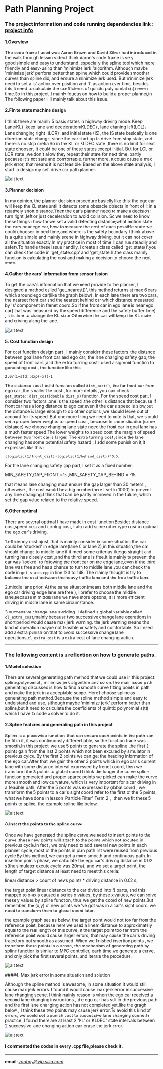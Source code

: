 # **Path Planning Project** 




[//]: # (Image References)
[image1]: /finite_state.png "finite_state_machine"
[image2]: /nearcars.png "near cars"

### The project information and code running dependencies link : [project info](https://github.com/udacity/CarND-Path-Planning-Project) 

#### 1.Overview
The code frame I used was Aaron Brown and David Silver had introduced in the walk through lesson video.I think Aaron's code frame is very good.simple and easy to understand, especially the spline tool which more friendly and easy-using than 'minimize jerk 'algorithm. Although maybe 'minimize jerk' perform better
than spline,which could provide smoother curves than spline did, and ensure a minimize jerk used. But minimize jerk need to set a 's' action over position and 't' as action over time, besides this,it need to calculate the coefficients of quintic polynomial s(t)) every time.So in this project ,I mainly foucus on how to build a proper planner,in The following paper I 'll mainly talk about this issue. 

#### 2.Finite state machine design  
I think there are mainly 5 basic states in highway driving mode.
Keep Lane(KL) ,keep lane and deceleration(KLDEC) , lane chaning left(LCL)，
Lane changing right（LCR）and initial state (IS), the IS state basically is one direction state change, since the car start up to drive from stop state, and there is no stop cretia.So in the KL or KLDEC state ,there is no limit for next state choosen, it could be one of these states except initial. But for LCL or LCR state ,we don't allow they repeat their state for next time, partly because it's not safe and comfortable, further more, it could cause a max jerk error, that means it is not feasible. Based on the above state analysis, I start to design my   self drive car path planner.


 ![alt text][image1]


#### 3.Planner decision
In my opinion, the planner decision  procedure basiclly like this: the ego car will keep the KL state until it detects some obstacle objects in front of it in a relatively short distance.Then the car's planner need to make a decision : turn right ,left or just deceleration to avoid collision. So we need to know these things : how far we set a valid detecting distance;what motion state the cars near ego car, how to measure the cost of each possible state we could choosen in next time,and where is the safety boundary.I think above is a quite simple and mainly scene in highway driving, but it can not cover all the situation exactly.In my practice in most of time it can run steadily and safety.To handle these issue handily, I create a class called 'get_state()',you can check the code in 'get_state.cpp' and 'get_state.h'.the class mainly function is calculating the cost and making a decision to choose the next state. 



#### 4.Gather the cars' information from sensor fusion
To get the cars's information that we need provide to the planner, I designed a method called 'get_nearest()', this method returns at max 6 cars which around ego car(like the graph below). In each lane there are two cars, the nearset front car and the nearest behind car which distance measured by 's' component in frenet coord.So if the front car in ego lane is near ego car( that was measured by the speed difference and the safety buffer time) , it is time to change the KL state.Otherwise the car will keep the KL state and driving along the lane. 

 ![alt text][image2]


#### 5. Cost function design
For cost function design part , I mainly consider these factors ,the distance between goal lane front car and ego car; the lane changing safety gap; the speed of front cars ,and the extra turning cost.I used a sigmoid function to generating cost , the function like this: 

```
2.0/(1+std::exp(-x))-1 
```

The distance cost I build function called `dist_cost()`,
the far front car from ego car ,the smaller the cost , for more details ,you can check `get_state::dist_cost(double dist_s)` function. For the speed cost part,  I consider two factors ,one is the speed ,the other is distance,that because if front car has a long distance to ego car,even if the car's speed is slow,but the distance is large enough to do other options ,we should leave out of account for its speed .But one more thing we need to note is that, we should set a proper  lower weights to speed cost , because in same situation(same distance) we choose changing lane state need the front car in goal lane has a much faster speed.The lower weights to speed cost ,the margin of speed between two front car is larger. The extra turning cost ,since the lane changing has some  potential safety hazard , I add some punish on it,it expresses like this :

```
(logistic(1/front_dist)+logistic(1/behind_dist))*0.5;
```

For the lane changing safety gap part, I set it as a fixed number: 

MIN_SAFETY_GAP_FRONT =15 ,MIN_SAFETY_GAP_BEHIND = -15

that means lane changing must ensure the gap larger than 30 meters , otherwise , the cost would be a big number(here I set to 1000) to prevent any lane changing.I think that can be partly improved in the future, which set the gap value related to the relative speed.

#### 6.Other optimal 
There are several optimal I have made in cost function.Besides distance cost,speed cost and turning cost, I also add some other type cost to optimal the ego car's driving.


1.efficiency cost ajust, that is mainly consider in some situation,the car could be 'stucked' in edge lane(lane 0 or lane 2),in this situation,the car should change to middle lane if it meet some criterias like:go straight and turning has closely cost ,and the third lane is free.it is mainly to prevent the car was 'locked' to following the front car on the edge lane,even if the third lane was free and has a chance to turn to middle lane.you can check the code in `get_state.cpp` in line 123 to 148. The mainly thought is try to balance the cost between the heavy traffic lane and the free traffic lane.

2.middle lane prior. At the same situation(means both middle lane and the ego car driving edge lane are free ), I prefer to choose the middle lane,because in middle lane we have more options, it is more efficient driving in middle lane in same circumstance.

3.successive change lane avoiding. I defined a global variable called `cl_extra_cost`,mainly because two successive change lane operations in short period would cause max jerk warning.
the jerk warning means this kind of operation maybe not feasible or safety and comfortable. 
So I need add a extra punish on that to avoid successive change lane operations,`cl_extra_cost` is a extra cost of lane changing action.

-----------------------

### The following content is a reflection on how to generate paths.



[//]: # (Image References)

[image10]: /spline.png "transform"
[image20]: /insertpoints.png "insertpoints"
[image30]: /jerk_point.png "jerk_point"


#### 1.Model selection
There are several generating path method that we could use in this project:
spline,polynomial , minimize jerk algorithm and so on.The main issue path generating discussed is how to find a smooth curve fitting points in path and make the jerk in a acceptable scope. Here I choose spline as generating path method.Because the spline method simple and easy to understand and use, although maybe 'minimize jerk' perform better than spline,but it need to calculate the coefficients of quintic polynomial s(t)) which I have to code a solver to do it.


#### 2.Spline features and generating path in this project
Spline is a piecewise function, that can ensure each points in the path can be fit in it, it was continuously differentiable, so the function trace was smooth.In this project, we use 5 points to generate the spline .the first 2 points gain from the last 2 points which not been excuted by simulator in previous cylce. By the first 2 points we can get the heading information of the ego car.After that ,we gain the other 3 points which in ego car's current lane with some distance interval expressed by frenet coord, then we transform the 3 points to global coord.I think  the longer the curve spline function generated and proper sparce points we picked can make the curve more smooth and low curvature, which is very important for a car driving in a feasible path. After the 5 points was expressed by global coord , we transform the 5 points to a car's sight coord refer to the first of the 5 points, what we have done in lesson 'Particle Filter' Term 2 ，then we fit these 5 points to spline, the example spline like below.

 ![alt text][image10]

#### 3.Insert the points to the spline curve
Once we have generated the spline curve,we need to insert points to the curve ,these new points will attach to the points which not excuted in previous cycle.In fact , we only need to add several new points in each planner cycle, most of the points in plan path list were reused from previous cycle.By this method, we can get a more smooth and continuous path. In insertion points phase, we calculate the ego car's driving distance in 0.02 s(the simulator excute cycle was 20ms), and we set a target point, the length of target distance at least need to meet this cretia:

linear distance > count of news points * driving distance in 0.02 s;

the target point linear distance to the car divided into N parts, and this mapped to x-axis caused a series x values, by these x values, we can solve these y values by spline function, thus we get the coord of new points.But remember, the (x,y) of new points we 've got was in a car's sight coord. we need to transform them to global coord later.  

the example graph see as below,  the target point would not too far from the reference point, because here we used a linear distance to approximately equal to the real length of this curve, if the target point too far from the reference point would cause larger errors, that may cause the car's driving trajectory not smooth as assumed. When we finished insertion points , we transform these points
In a sense, the mechanism of generating path by spline function is similar to MPC controller, each time we generate a curve, and only pick the first several points, and iterate the procedure.

 

 ![alt text][image20]

####4. Max jerk error in some situation and solution

Although the spline method is awesome, in some situation it would still cause max jerk errors. I found it would cause max jerk error in successive lane changing scene. I think mainly reason is when the ego car received a second lane changing instructions , the ego car has still in the previous path and the first lane changing action has not completed yet.like the gragh below , I think these two points may cause jerk error.To avoid this kind of errors, we could set a punish cost to successive lane changing scene.In practice ,I found there are at least 2 'KL' or'KLDEC' state intervals between 2 successive lane changing action can erase the jerk error.




 ![alt text][image30]
 
		


#### I commented the codes in every .cpp file,please check it.


---------
**email** :*zooboy@vip.sina.com*

 

